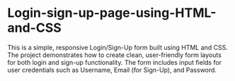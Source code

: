 # Login-sign-up-page-using-HTML-and-CSS
This is a simple, responsive Login/Sign-Up form built using HTML and CSS. The project demonstrates how to create clean, user-friendly form layouts for both login and sign-up functionality. The form includes input fields for user credentials such as Username, Email (for Sign-Up), and Password.
